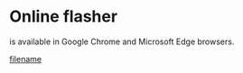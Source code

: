 
# Online flasher
  
is available in Google Chrome and Microsoft Edge browsers.  
  
[filename](../flasher/index.html ':include :type=iframe')
